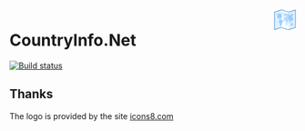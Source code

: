 <img src="Images/Logo/icons8-World_Map_100.png"  alt="logo" title="CountryInfo.Net" align="right" height="40" />

# CountryInfo.Net

[![Build status](https://ci.appveyor.com/api/projects/status/n2vy488de8trq5c5?svg=true)](https://ci.appveyor.com/project/vertigra/countryinfo-net)

## Thanks

The logo is provided by the site [icons8.com](https://icons8.com/)
